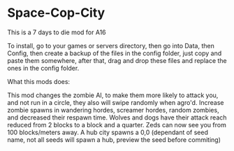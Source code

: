 # Space-Cop-City
This is a 7 days to die mod for A16

To install, go to your games or servers directory, then go into Data, then Config, then create a backup of the files in the config folder, just copy and paste them somewhere, after that, drag and drop these files and replace the ones in the config folder. 

What this mods does: 

This mod changes the zombie AI, to make them more likely to attack you, and not run in a circle, they also will swipe randomly when agro'd.
Increase zombie spawns in wandering hordes, screamer hordes, random zombies, and decreased their respawn time. 
Wolves and dogs have their attack reach reduced from 2 blocks to a block and a quarter. 
Zeds can now see you from 100 blocks/meters away. 
A hub city spawns a 0,0 (dependant of seed name, not all seeds will spawn a hub, preview the seed before commiting)
